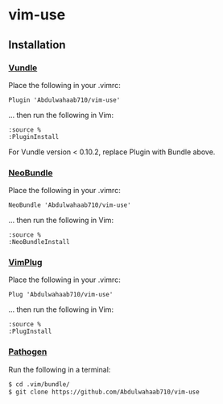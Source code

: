 # vim-use

## Installation

### [Vundle](https://github.com/VundleVim/Vundle.vim)
Place the following in your .vimrc:
```vim
Plugin 'Abdulwahaab710/vim-use'
```
… then run the following in Vim:
```vim
:source %
:PluginInstall
```
For Vundle version < 0.10.2, replace Plugin with Bundle above.

### [NeoBundle](https://github.com/Shougo/neobundle.vim)
Place the following in your .vimrc:
```vim
NeoBundle 'Abdulwahaab710/vim-use'
```
… then run the following in Vim:
```vim
:source %
:NeoBundleInstall
```

### [VimPlug](https://github.com/junegunn/vim-plug)
Place the following in your .vimrc:
```vim
Plug 'Abdulwahaab710/vim-use'
```
… then run the following in Vim:
```vim
:source %
:PlugInstall
```

### [Pathogen](https://github.com/tpope/vim-pathogen)
Run the following in a terminal:

```sh
$ cd .vim/bundle/
$ git clone https://github.com/Abdulwahaab710/vim-use
```
